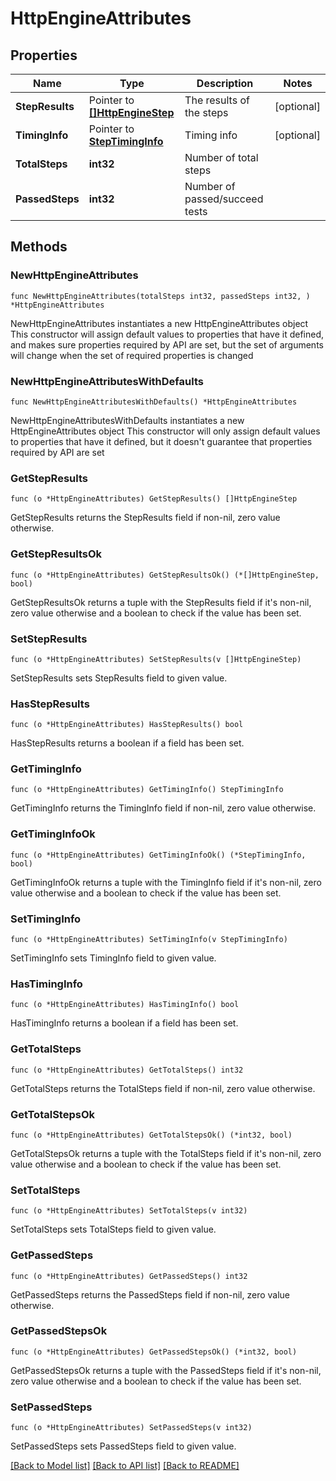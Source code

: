 # HttpEngineAttributes

## Properties

Name | Type | Description | Notes
------------ | ------------- | ------------- | -------------
**StepResults** | Pointer to [**[]HttpEngineStep**](HttpEngineStep.md) | The results of the steps  | [optional] 
**TimingInfo** | Pointer to [**StepTimingInfo**](StepTimingInfo.md) | Timing info | [optional] 
**TotalSteps** | **int32** | Number of total steps | 
**PassedSteps** | **int32** | Number of passed/succeed tests | 

## Methods

### NewHttpEngineAttributes

`func NewHttpEngineAttributes(totalSteps int32, passedSteps int32, ) *HttpEngineAttributes`

NewHttpEngineAttributes instantiates a new HttpEngineAttributes object
This constructor will assign default values to properties that have it defined,
and makes sure properties required by API are set, but the set of arguments
will change when the set of required properties is changed

### NewHttpEngineAttributesWithDefaults

`func NewHttpEngineAttributesWithDefaults() *HttpEngineAttributes`

NewHttpEngineAttributesWithDefaults instantiates a new HttpEngineAttributes object
This constructor will only assign default values to properties that have it defined,
but it doesn't guarantee that properties required by API are set

### GetStepResults

`func (o *HttpEngineAttributes) GetStepResults() []HttpEngineStep`

GetStepResults returns the StepResults field if non-nil, zero value otherwise.

### GetStepResultsOk

`func (o *HttpEngineAttributes) GetStepResultsOk() (*[]HttpEngineStep, bool)`

GetStepResultsOk returns a tuple with the StepResults field if it's non-nil, zero value otherwise
and a boolean to check if the value has been set.

### SetStepResults

`func (o *HttpEngineAttributes) SetStepResults(v []HttpEngineStep)`

SetStepResults sets StepResults field to given value.

### HasStepResults

`func (o *HttpEngineAttributes) HasStepResults() bool`

HasStepResults returns a boolean if a field has been set.

### GetTimingInfo

`func (o *HttpEngineAttributes) GetTimingInfo() StepTimingInfo`

GetTimingInfo returns the TimingInfo field if non-nil, zero value otherwise.

### GetTimingInfoOk

`func (o *HttpEngineAttributes) GetTimingInfoOk() (*StepTimingInfo, bool)`

GetTimingInfoOk returns a tuple with the TimingInfo field if it's non-nil, zero value otherwise
and a boolean to check if the value has been set.

### SetTimingInfo

`func (o *HttpEngineAttributes) SetTimingInfo(v StepTimingInfo)`

SetTimingInfo sets TimingInfo field to given value.

### HasTimingInfo

`func (o *HttpEngineAttributes) HasTimingInfo() bool`

HasTimingInfo returns a boolean if a field has been set.

### GetTotalSteps

`func (o *HttpEngineAttributes) GetTotalSteps() int32`

GetTotalSteps returns the TotalSteps field if non-nil, zero value otherwise.

### GetTotalStepsOk

`func (o *HttpEngineAttributes) GetTotalStepsOk() (*int32, bool)`

GetTotalStepsOk returns a tuple with the TotalSteps field if it's non-nil, zero value otherwise
and a boolean to check if the value has been set.

### SetTotalSteps

`func (o *HttpEngineAttributes) SetTotalSteps(v int32)`

SetTotalSteps sets TotalSteps field to given value.


### GetPassedSteps

`func (o *HttpEngineAttributes) GetPassedSteps() int32`

GetPassedSteps returns the PassedSteps field if non-nil, zero value otherwise.

### GetPassedStepsOk

`func (o *HttpEngineAttributes) GetPassedStepsOk() (*int32, bool)`

GetPassedStepsOk returns a tuple with the PassedSteps field if it's non-nil, zero value otherwise
and a boolean to check if the value has been set.

### SetPassedSteps

`func (o *HttpEngineAttributes) SetPassedSteps(v int32)`

SetPassedSteps sets PassedSteps field to given value.



[[Back to Model list]](../README.md#documentation-for-models) [[Back to API list]](../README.md#documentation-for-api-endpoints) [[Back to README]](../README.md)



